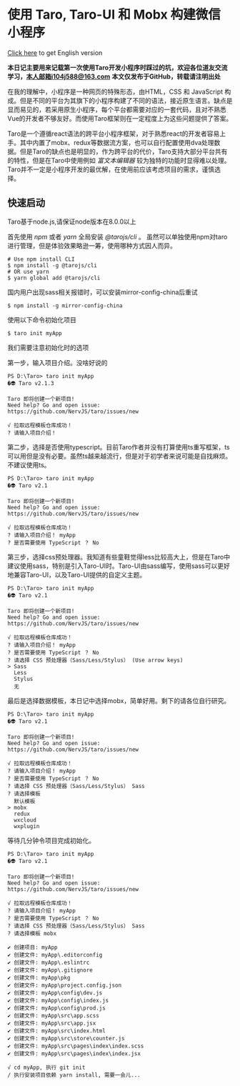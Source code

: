 # 使用 Taro, Taro-UI 和 Mobx 构建微信小程序

 [Click here](https://github.com/lolipopluxury/Diary-of-taro/blob/master/README-EN.md) to get English version
 
 **本日记主要用来记载第一次使用Taro开发小程序时踩过的坑，欢迎各位道友交流学习，本人邮箱i104j588@163.com**
 **本文仅发布于GitHub，转载请注明出处**
 
在我的理解中，小程序是一种网页的特殊形态，由HTML，CSS 和 JavaScript 构成。但是不同的平台为其旗下的小程序构建了不同的语法，接近原生语言。缺点是显而易见的，若采用原生小程序，每个平台都需要对应的一套代码，且对不熟悉Vue的开发者不够友好。而使用Taro框架则在一定程度上为这些问题提供了答案。

Taro是一个遵循react语法的跨平台小程序框架，对于熟悉react的开发者容易上手。其中内置了mobx、redux等数据流方案，也可以自行配置使用dva处理数据。但是Taro的缺点也是明显的，作为跨平台的代价，Taro支持大部分平台共有的特性，但是在Taro中使用例如 _富文本编辑器_ 较为独特的功能时显得难以处理。Taro并不一定是小程序开发的最优解，在使用前应该考虑项目的需求，谨慎选择。

## 快速启动

Taro基于node.js,请保证node版本在8.0.0以上

首先使用 _npm_ 或者 _yarn_ 全局安装 _@tarojs/cli_ 。 虽然可以单独使用npm对taro进行管理，但是体验效果略逊一筹，使用哪种方式因人而异。
```
# Use npm install CLI
$ npm install -g @tarojs/cli
# OR use yarn 
$ yarn global add @tarojs/cli
```
国内用户出现sass相关报错时，可以安装mirror-config-china后重试
```
$ npm install -g mirror-config-china
```
使用以下命令初始化项目
```
$ taro init myApp
```
我们需要注意初始化时的选项

第一步，输入项目介绍。没啥好说的
```
PS D:\Taro> taro init myApp
�👽 Taro v2.1.3

Taro 即将创建一个新项目!
Need help? Go and open issue: https://github.com/NervJS/taro/issues/new

√ 拉取远程模板仓库成功！
? 请输入项目介绍！
```

第二步，选择是否使用typescript。目前Taro作者并没有打算使用ts重写框架，ts可以用但是没有必要。虽然ts越来越流行，但是对于初学者来说可能是自找麻烦。不建议使用ts。
```
PS D:\Taro> taro init myApp
�👽 Taro v2.1

Taro 即将创建一个新项目!
Need help? Go and open issue: https://github.com/NervJS/taro/issues/new

√ 拉取远程模板仓库成功！
? 请输入项目介绍！ myApp
? 是否需要使用 TypeScript ？ No
```

第三步，选择css预处理器。我知道有些童鞋觉得less比较高大上，但是在Taro中建议使用sass，特别是引入Taro-UI时。Taro-UI由sass编写，使用sass可以更好地兼容Taro-UI，以及Taro-UI提供的自定义主题。
```
PS D:\Taro> taro init myApp
�👽 Taro v2.1

Taro 即将创建一个新项目!
Need help? Go and open issue: https://github.com/NervJS/taro/issues/new

√ 拉取远程模板仓库成功！
? 请输入项目介绍！ myApp
? 是否需要使用 TypeScript ？ No
? 请选择 CSS 预处理器（Sass/Less/Stylus） (Use arrow keys)
> Sass 
  Less 
  Stylus
  无
```
最后是选择数据模板，本日记中选择mobx，简单好用。剩下的请各位自行研究。
```
PS D:\Taro> taro init myApp
�👽 Taro v2.1

Taro 即将创建一个新项目!
Need help? Go and open issue: https://github.com/NervJS/taro/issues/new

√ 拉取远程模板仓库成功！
? 请输入项目介绍！ myApp
? 是否需要使用 TypeScript ？ No
? 请选择 CSS 预处理器（Sass/Less/Stylus） Sass
? 请选择模板 
  默认模板   
> mobx       
  redux      
  wxcloud    
  wxplugin   
```
等待几分钟令项目完成初始化。
```
PS D:\Taro> taro init myApp
�👽 Taro v2.1

Taro 即将创建一个新项目!
Need help? Go and open issue: https://github.com/NervJS/taro/issues/new

√ 拉取远程模板仓库成功！
? 请输入项目介绍！ myApp
? 是否需要使用 TypeScript ？ No
? 请选择 CSS 预处理器（Sass/Less/Stylus） Sass
? 请选择模板 mobx

✔ 创建项目: myApp
✔ 创建文件: myApp\.editorconfig
✔ 创建文件: myApp\.eslintrc    
✔ 创建文件: myApp\.gitignore   
✔ 创建文件: myApp\pkg
✔ 创建文件: myApp\project.config.json
✔ 创建文件: myApp\config\dev.js
✔ 创建文件: myApp\config\index.js
✔ 创建文件: myApp\config\prod.js
✔ 创建文件: myApp\src\app.scss
✔ 创建文件: myApp\src\app.jsx
✔ 创建文件: myApp\src\index.html
✔ 创建文件: myApp\src\store\counter.js
✔ 创建文件: myApp\src\pages\index\index.scss
✔ 创建文件: myApp\src\pages\index\index.jsx

√ cd myApp, 执行 git init
/ 执行安装项目依赖 yarn install, 需要一会儿...
```
